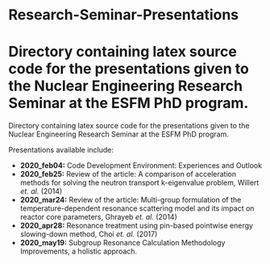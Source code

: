 # Research-Seminar-Presentations

Directory containing latex source code for the presentations given to the Nuclear Engineering Research Seminar at the ESFM PhD program. 
=======
Directory containing latex source code for the presentations given to the Nuclear Engineering Research Seminar at the ESFM PhD program.

Presentations available include:
 - **2020_feb04:** Code Development Environment: Experiences and Outlook
 - **2020_feb25:** Review of the article: A comparison of acceleration methods for solving the neutron transport k-eigenvalue problem, Willert *et. al.* (2014)
 - **2020_mar24:** Review of the article: Multi-group formulation of the temperature-dependent resonance scattering model and its impact on reactor core parameters, Ghrayeb *et. al.* (2014)
 - **2020_apr28:** Resonance treatment using pin-based pointwise energy slowing-down method, Choi *et. al.* (2017)
 - **2020_may19:** Subgroup Resonance Calculation Methodology Improvements, a holistic approach. 
